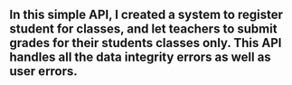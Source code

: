 ## In this simple API, I created a system to register student for classes, and let teachers to submit grades for their students classes only. This API handles all the data integrity errors as well as user errors.

